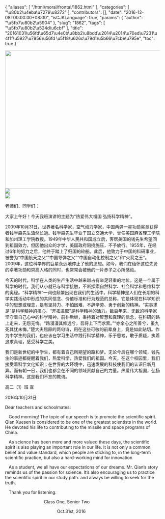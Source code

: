 {
    "aliases": [
        "/html/moral/frontal/1862.html"
    ],
    "categories": [
        "\u80b2\u4eba\u7279\u8272"
    ],
    "contributors": [],
    "date": "2016-12-08T00:00:00+08:00",
    "isCJKLanguage": true,
    "params": {
        "author": "\u5fb7\u80b2\u5904"
    },
    "slug": "1862",
    "tags": [
        "\u5fb7\u80b2\u524d\u6cbf"
    ],
    "title": "20161031\u56fd\u65d7\u4e0b\u8bb2\u8bdd\u2014\u2014\u70ed\u7231\u4f1f\u5927\u7956\u56fd \u5f18\u626c\u79d1\u5b66\u7cbe\u795e",
    "toc": true
}


<img
    src="https://cdn.tfls.online/mirror/full/748dccd208b6749aca0f9c90f599e3bd56ec6a45.jpg"
    style="display:block;margin-left:auto;margin-right:auto;"
    decoding="async"
    fetchpriority="auto"
    loading="lazy"
    height="450"
    width="600"
/>
<img
    src="http://www.tfls.cn/images/161219/7-16121Z93923301.jpg"
    style="display:block;margin-left:auto;margin-right:auto;"
    decoding="async"
    fetchpriority="auto"
    loading="lazy"
/>
<img
    src="http://www.tfls.cn/images/161219/7-16121Z93923396.jpg"
    style="display:block;margin-left:auto;margin-right:auto;"
    decoding="async"
    fetchpriority="auto"
    loading="lazy"
/>






老师们、同学们： 




大家上午好！今天我班演讲的主题为“热爱伟大祖国 弘扬科学精神”。 




2009年10月31日，世界著名科学家，空气动力学家，中国两弹一星功勋奖章获得者钱学森先生溘然长逝。钱学森先生毕业于国立交通大学，曾任美国麻省理工学院和加州理工学院教授。1949年中华人民共和国成立后，客居美国的钱先生希望回到祖国效力，但因他出众的才学，美国政府阻挠施压，不予放行。1955年，在经过6年的努力之后，他终于踏上了归国的轮船。此后，他致力于中国的科研事业，被誉为“中国航天之父”“中国导弹之父”“中国自动化控制之父”和“火箭之王”。2009年，这位科学界的巨星永远地停止了他的思想。如今，我们在缅怀这位先贤的卓著功勋和崇高人格的同时，也常常会被他的一片赤子之心所感动。 




今天的时代，科学在人类的生产生活中越来越占有举足轻重的地位。这是一个属于科学的时代，我们从小就已与科学接触，不断探索自然科学、社会科学和思维科学的奥秘。“科学精神”一词也频繁出现在我们的生活中。科学精神是人们在长期的科学实践活动中形成的共同信念、价值标准和行为规范的总称，它是体现在科学知识中的思想或理念，是有坚持力、不怕困难、不辞辛劳、勇于创新的精神。“实事求是”是科学精神的核心，“开拓进取”是科学精神的活力。数百年来，无数的科学家坚守着自己心中的科学精神，前仆后继，秉持着对智慧和真理的信念，在科研的路上走来，无怨无悔。“路漫漫其修远兮，吾将上下而求索。”“亦余心之所善兮，虽九死其犹未悔。”楚大夫屈原的两句诗，用在这些可敬的前辈身上，竟是如此贴切。作为中学生的我们，也应该在学习生活中践行科学精神，乐于思考，敢于质疑，执着追求真理，感受科学之美。 




我们是新世纪的中学生，都有着自己所期望的路和梦。无论今后在哪个领域，钱先生的事迹都提醒着我们，热爱科学，热爱我们的祖国。今天，在这个校园里，我们接受着科学文化知识；在世界的大环境中，迅速发展的科技使我们的认识日新月异。而有朝一日，我们也都会在不同的领域贡献自己的力量。热爱伟大祖国，弘扬科学精神。这是我们不忘的教诲。 




高二（1）班 宣 




2016年10月31日




Dear teachers and schoolmates:




    Good morning! The topic of our speech is to promote the scientific spirit. Qian Xuesen is considered to be one of the greatest scientists in the world. He devoted his life to contributing to the missile and space programs of China. 




    As science has been more and more valued these days, the scientific spirit is also playing an important role in our life. It is not only a common belief and value standard, which people are sticking to, in the long-term scientific practice, but also a hard-working mind for innovation. 




    As a student, we all have our expectations of our dreams. Mr. Qian’s story reminds us of the passion for science. It’s also encouraging us to practice the scientific spirit in our study path. and always be willing to seek for the truth. 




    Thank you for listening.




                                 Class One, Senior Two




                                            Oct.31st, 2016



  




